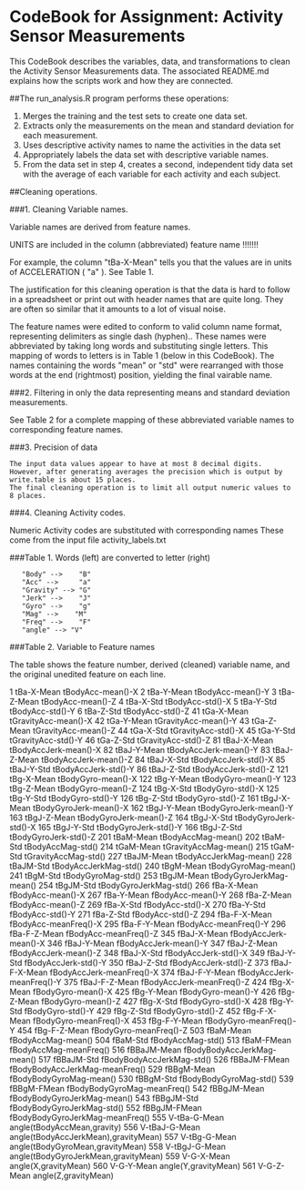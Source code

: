 # CodeBook for Assignment: Activity Sensor Measurements

This CodeBook describes the variables, data, and transformations  to clean the Activity Sensor Measurements data.
The associated README.md explains how the scripts work and how they are connected.

##The run_analysis.R program performs these operations:

1.	Merges the training and the test sets to create one data set.
2.	Extracts only the measurements on the mean and standard deviation for each measurement. 
3.	Uses descriptive activity names to name the activities in the data set
4.	Appropriately labels the data set with descriptive variable names. 
5.	From the data set in step 4, creates a second, independent tidy data set with the average of each variable for each activity and each subject.


##Cleaning operations.

###1. Cleaning Variable names.

   Variable names are derived from feature names.
   
   UNITS are included in the column (abbreviated) feature name !!!!!!!
   
   For example, the column "tBa-X-Mean" tells you that the values are in units of ACCELERATION ( "a" ).
   See Table 1.
   
   The justification for this cleaning operation is that the data is hard to follow in a spreadsheet or print out
   with header names that are quite long. They are often so similar that it amounts to a lot of visual noise.

   The feature names were edited to conform to valid column name format, representing delimiters as single dash (hyphen)..
   These names were abbreviated by taking long words and substituting single letters.
     This mapping of words to letters is in Table 1 (below in this CodeBook).
   The names containing the words "mean" or "std" were rearranged with those words at the end (rightmost) position, yielding the final vairable name.

###2. Filtering in only the data representing means and standard deviation measurements.
   
   See Table 2 for a complete mapping of these abbreviated variable names to corresponding feature names.

###3. Precision of data

	The input data values appear to have at most 8 decimal digits. However, after generating averages the precision which is output by write.table is about 15 places.
	The final cleaning operation is to limit all output numeric values to 8 places.

###4. Cleaning Activity codes.
   
   Numeric Activity codes are substituted with corresponding names
   These come from the input file activity_labels.txt


###Table 1. Words (left) are converted to letter (right)

       "Body" -->	 "B"
       "Acc" -->	 "a"
       "Gravity" --> "G"
       "Jerk" -->	 "J"
       "Gyro" -->	 "g"
       "Mag" --> 	"M"
       "Freq" -->	 "F"
       "angle" --> "V"


###Table 2. Variable to Feature names
  
  The table shows the feature number, derived (cleaned) variable name, and the original unedited feature on each line.
	
1	tBa-X-Mean	tBodyAcc-mean()-X
2	tBa-Y-Mean	tBodyAcc-mean()-Y
3	tBa-Z-Mean	tBodyAcc-mean()-Z
4	tBa-X-Std	tBodyAcc-std()-X
5	tBa-Y-Std	tBodyAcc-std()-Y
6	tBa-Z-Std	tBodyAcc-std()-Z
41	tGa-X-Mean	tGravityAcc-mean()-X
42	tGa-Y-Mean	tGravityAcc-mean()-Y
43	tGa-Z-Mean	tGravityAcc-mean()-Z
44	tGa-X-Std	tGravityAcc-std()-X
45	tGa-Y-Std	tGravityAcc-std()-Y
46	tGa-Z-Std	tGravityAcc-std()-Z
81	tBaJ-X-Mean	tBodyAccJerk-mean()-X
82	tBaJ-Y-Mean	tBodyAccJerk-mean()-Y
83	tBaJ-Z-Mean	tBodyAccJerk-mean()-Z
84	tBaJ-X-Std	tBodyAccJerk-std()-X
85	tBaJ-Y-Std	tBodyAccJerk-std()-Y
86	tBaJ-Z-Std	tBodyAccJerk-std()-Z
121	tBg-X-Mean	tBodyGyro-mean()-X
122	tBg-Y-Mean	tBodyGyro-mean()-Y
123	tBg-Z-Mean	tBodyGyro-mean()-Z
124	tBg-X-Std	tBodyGyro-std()-X
125	tBg-Y-Std	tBodyGyro-std()-Y
126	tBg-Z-Std	tBodyGyro-std()-Z
161	tBgJ-X-Mean	tBodyGyroJerk-mean()-X
162	tBgJ-Y-Mean	tBodyGyroJerk-mean()-Y
163	tBgJ-Z-Mean	tBodyGyroJerk-mean()-Z
164	tBgJ-X-Std	tBodyGyroJerk-std()-X
165	tBgJ-Y-Std	tBodyGyroJerk-std()-Y
166	tBgJ-Z-Std	tBodyGyroJerk-std()-Z
201	tBaM-Mean	tBodyAccMag-mean()
202	tBaM-Std	tBodyAccMag-std()
214	tGaM-Mean	tGravityAccMag-mean()
215	tGaM-Std	tGravityAccMag-std()
227	tBaJM-Mean	tBodyAccJerkMag-mean()
228	tBaJM-Std	tBodyAccJerkMag-std()
240	tBgM-Mean	tBodyGyroMag-mean()
241	tBgM-Std	tBodyGyroMag-std()
253	tBgJM-Mean	tBodyGyroJerkMag-mean()
254	tBgJM-Std	tBodyGyroJerkMag-std()
266	fBa-X-Mean	fBodyAcc-mean()-X
267	fBa-Y-Mean	fBodyAcc-mean()-Y
268	fBa-Z-Mean	fBodyAcc-mean()-Z
269	fBa-X-Std	fBodyAcc-std()-X
270	fBa-Y-Std	fBodyAcc-std()-Y
271	fBa-Z-Std	fBodyAcc-std()-Z
294	fBa-F-X-Mean	fBodyAcc-meanFreq()-X
295	fBa-F-Y-Mean	fBodyAcc-meanFreq()-Y
296	fBa-F-Z-Mean	fBodyAcc-meanFreq()-Z
345	fBaJ-X-Mean	fBodyAccJerk-mean()-X
346	fBaJ-Y-Mean	fBodyAccJerk-mean()-Y
347	fBaJ-Z-Mean	fBodyAccJerk-mean()-Z
348	fBaJ-X-Std	fBodyAccJerk-std()-X
349	fBaJ-Y-Std	fBodyAccJerk-std()-Y
350	fBaJ-Z-Std	fBodyAccJerk-std()-Z
373	fBaJ-F-X-Mean	fBodyAccJerk-meanFreq()-X
374	fBaJ-F-Y-Mean	fBodyAccJerk-meanFreq()-Y
375	fBaJ-F-Z-Mean	fBodyAccJerk-meanFreq()-Z
424	fBg-X-Mean	fBodyGyro-mean()-X
425	fBg-Y-Mean	fBodyGyro-mean()-Y
426	fBg-Z-Mean	fBodyGyro-mean()-Z
427	fBg-X-Std	fBodyGyro-std()-X
428	fBg-Y-Std	fBodyGyro-std()-Y
429	fBg-Z-Std	fBodyGyro-std()-Z
452	fBg-F-X-Mean	fBodyGyro-meanFreq()-X
453	fBg-F-Y-Mean	fBodyGyro-meanFreq()-Y
454	fBg-F-Z-Mean	fBodyGyro-meanFreq()-Z
503	fBaM-Mean	fBodyAccMag-mean()
504	fBaM-Std	fBodyAccMag-std()
513	fBaM-FMean	fBodyAccMag-meanFreq()
516	fBBaJM-Mean	fBodyBodyAccJerkMag-mean()
517	fBBaJM-Std	fBodyBodyAccJerkMag-std()
526	fBBaJM-FMean	fBodyBodyAccJerkMag-meanFreq()
529	fBBgM-Mean	fBodyBodyGyroMag-mean()
530	fBBgM-Std	fBodyBodyGyroMag-std()
539	fBBgM-FMean	fBodyBodyGyroMag-meanFreq()
542	fBBgJM-Mean	fBodyBodyGyroJerkMag-mean()
543	fBBgJM-Std	fBodyBodyGyroJerkMag-std()
552	fBBgJM-FMean	fBodyBodyGyroJerkMag-meanFreq()
555	V-tBa-G-Mean	angle(tBodyAccMean,gravity)
556	V-tBaJ-G-Mean	angle(tBodyAccJerkMean),gravityMean)
557	V-tBg-G-Mean	angle(tBodyGyroMean,gravityMean)
558	V-tBgJ-G-Mean	angle(tBodyGyroJerkMean,gravityMean)
559	V-G-X-Mean	angle(X,gravityMean)
560	V-G-Y-Mean	angle(Y,gravityMean)
561	V-G-Z-Mean	angle(Z,gravityMean)
